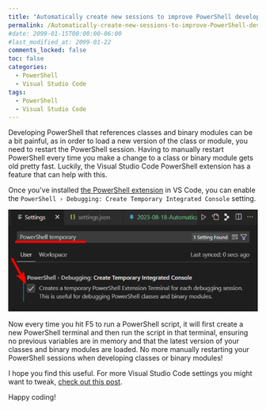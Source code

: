 ```yaml
---
title: "Automatically create new sessions to improve PowerShell development with classes in VS Code"
permalink: /Automatically-create-new-sessions-to-improve-PowerShell-development-with-classes-in-VS-Code/
#date: 2099-01-15T00:00:00-06:00
#last_modified_at: 2099-01-22
comments_locked: false
toc: false
categories:
  - PowerShell
  - Visual Studio Code
tags:
  - PowerShell
  - Visual Studio Code
---
```


Developing PowerShell that references classes and binary modules can be a bit painful, as in order to load a new version of the class or module, you need to restart the PowerShell session.
Having to manually restart PowerShell every time you make a change to a class or binary module gets old pretty fast.
Luckily, the Visual Studio Code PowerShell extension has a feature that can help with this.

Once you've installed [the PowerShell extension](https://marketplace.visualstudio.com/items?itemName=ms-vscode.PowerShell) in VS Code, you can enable the `PowerShell › Debugging: Create Temporary Integrated Console` setting.

![Screenshot of the Visual Studio Code setting to enable PowerShell temporary integrated console](/assets/Posts/2023-08-18-Automatically-create-new-PowerShell-sessions-to-improve-working-with-classes-in-VS-Code/vs-code-setting-to-enable-powershell-temporary-integrated-console.png)

Now every time you hit F5 to run a PowerShell script, it will first create a new PowerShell terminal and then run the script in that terminal, ensuring no previous variables are in memory and that the latest version of your classes and binary modules are loaded.
No more manually restarting your PowerShell sessions when developing classes or binary modules!

I hope you find this useful.
For more Visual Studio Code settings you might want to tweak, [check out this post](https://blog.danskingdom.com/Visual-Studio-Code-default-settings-to-change/).

Happy coding!
